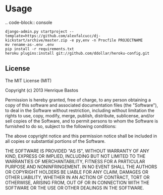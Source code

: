 Usage
=====

.. code-block:: console

    django-admin.py startproject --template=https://github.com/alexfalcucc/dj-kickstart/archive/master.zip -e py,env -n Procfile PROJECTNAME
    mv rename-as-.env .env
    pip install -r requirements.txt
    heroku plugins:install git://github.com/ddollar/heroku-config.git

License
-------

The MIT License (MIT)

Copyright (c) 2013 Henrique Bastos <henrique at bastos dot net>

Permission is hereby granted, free of charge, to any person obtaining a copy
of this software and associated documentation files (the "Software"), to deal
in the Software without restriction, including without limitation the rights
to use, copy, modify, merge, publish, distribute, sublicense, and/or sell
copies of the Software, and to permit persons to whom the Software is
furnished to do so, subject to the following conditions:

The above copyright notice and this permission notice shall be included in
all copies or substantial portions of the Software.

THE SOFTWARE IS PROVIDED "AS IS", WITHOUT WARRANTY OF ANY KIND, EXPRESS OR
IMPLIED, INCLUDING BUT NOT LIMITED TO THE WARRANTIES OF MERCHANTABILITY,
FITNESS FOR A PARTICULAR PURPOSE AND NONINFRINGEMENT. IN NO EVENT SHALL THE
AUTHORS OR COPYRIGHT HOLDERS BE LIABLE FOR ANY CLAIM, DAMAGES OR OTHER
LIABILITY, WHETHER IN AN ACTION OF CONTRACT, TORT OR OTHERWISE, ARISING FROM,
OUT OF OR IN CONNECTION WITH THE SOFTWARE OR THE USE OR OTHER DEALINGS IN
THE SOFTWARE.

